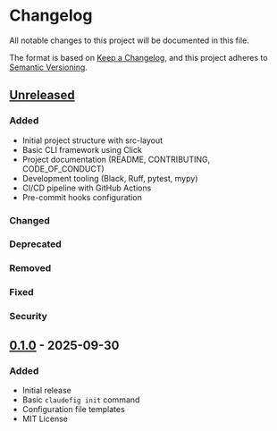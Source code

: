 # Changelog

All notable changes to this project will be documented in this file.

The format is based on [Keep a Changelog](https://keepachangelog.com/en/1.1.0/),
and this project adheres to [Semantic Versioning](https://semver.org/spec/v2.0.0.html).

## [Unreleased]

### Added
- Initial project structure with src-layout
- Basic CLI framework using Click
- Project documentation (README, CONTRIBUTING, CODE_OF_CONDUCT)
- Development tooling (Black, Ruff, pytest, mypy)
- CI/CD pipeline with GitHub Actions
- Pre-commit hooks configuration

### Changed

### Deprecated

### Removed

### Fixed

### Security

## [0.1.0] - 2025-09-30

### Added
- Initial release
- Basic `claudefig init` command
- Configuration file templates
- MIT License

[Unreleased]: https://github.com/yourusername/claudefig/compare/v0.1.0...HEAD
[0.1.0]: https://github.com/yourusername/claudefig/releases/tag/v0.1.0
